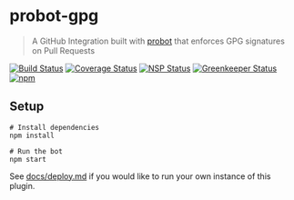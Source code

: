 # probot-gpg

> A GitHub Integration built with [probot](https://github.com/probot/probot) that enforces GPG signatures on Pull Requests

[![Build Status](https://travis-ci.org/jarrodldavis/probot-gpg.svg?branch=develop)](https://travis-ci.org/jarrodldavis/probot-gpg)
[![Coverage Status](https://coveralls.io/repos/github/jarrodldavis/probot-gpg/badge.svg)](https://coveralls.io/github/jarrodldavis/probot-gpg)
[![NSP Status](https://nodesecurity.io/orgs/jarrodldavis/projects/d841ad74-0b11-47f3-9216-bc6e48414bac/badge)](https://nodesecurity.io/orgs/jarrodldavis/projects/d841ad74-0b11-47f3-9216-bc6e48414bac)
[![Greenkeeper Status](https://badges.greenkeeper.io/jarrodldavis/probot-gpg.svg)](https://greenkeeper.io/)
[![npm](https://img.shields.io/npm/v/@jarrodldavis/probot-gpg.svg)](https://www.npmjs.com/package/@jarrodldavis/probot-gpg)

## Setup

```
# Install dependencies
npm install

# Run the bot
npm start
```

See [docs/deploy.md](docs/deploy.md) if you would like to run your own instance of this plugin.
